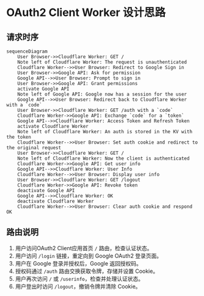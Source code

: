 # OAuth2 Client Worker 设计思路

## 请求时序
```mermaid
sequenceDiagram
    User Browser->>Cloudflare Worker: GET /
    Note left of Cloudflare Worker: The request is unauthenticated
    Cloudflare Worker-->>User Browser: Redirect to Google Sign in
    User Browser->>Google API: Ask for permission
    Google API-->>User Browser: Prompt to sign in
    User Browser->>Google API: Grant permissions
    activate Google API
    Note left of Google API: Google now has a session for the user
    Google API-->>User Browser: Redirect back to Cloudflare Worker with a `code`
    User Browser->>Cloudflare Worker: GET /auth with a `code`
    Cloudflare Worker->>Google API: Exchange `code` for a `token`
    Google API-->>Cloudflare Worker: Access Token and Refresh Token
    activate Cloudflare Worker
    Note left of Cloudflare Worker: An auth is stored in the KV with the token
    Cloudflare Worker-->>User Browser: Set auth cookie and redirect to the original request
    User Browser->>Cloudflare Worker: GET /
    Note left of Cloudflare Worker: Now the client is authenticated
    Cloudflare Worker->>Google API: Get user info
    Google API-->>Cloudflare Worker: User Info
    Cloudflare Worker-->>User Browser: Display user info
    User Browser->>Cloudflare Worker: GET /logout
    Cloudflare Worker->>Google API: Revoke token
    deactivate Google API
    Google API-->>Cloudflare Worker: OK
    deactivate Cloudflare Worker
    Cloudflare Worker-->>User Browser: Clear auth cookie and respond OK
```

## 路由说明
1. 用户访问OAuth2 Client应用首页 `/` 路由，检查认证状态。   
2. 用户访问 `/login` 链接，重定向到 Google OAuth2 登录页面。   
3. 用户在 Google 登录并授权后，Google 返回授权码。
4. 授权码通过 `/auth` 路由交换获取令牌，存储并设置 Cookie。   
5. 用户再次访问 `/` 或 `/userinfo`，检查并处理认证状态。   
6. 用户登出时访问 `/logout`，撤销令牌并清除 Cookie。
